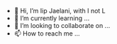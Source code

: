 - 👋 Hi, I’m Iip Jaelani, with I not L
- 🌱 I’m currently learning ...
- 💞️ I’m looking to collaborate on ...
- 📫 How to reach me ...

<!---
iip-jaelani16/iip-jaelani16 is a ✨ special ✨ repository because its `README.md` (this file) appears on your GitHub profile.
You can click the Preview link to take a look at your changes.
--->
